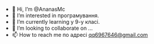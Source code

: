 - 👋 Hi, I’m @AnanasMc
- 👀 I’m interested in програмування.
- 🌱 I’m currently learning  у  9-у класі.
- 💞️ I’m looking to collaborate on ...
- 📫 How to reach me по адресі qq6967646@gmail.com

<!---
AnanasMc/AnanasMc is a ✨ special ✨ repository because its `README.md` (this file) appears on your GitHub profile.
You can click the Preview link to take a look at your changes.
--->
